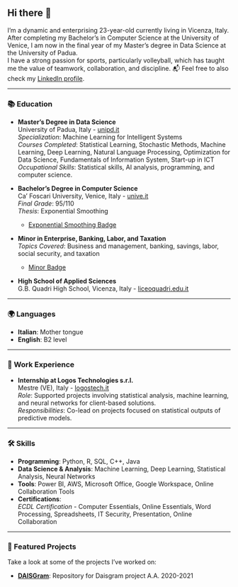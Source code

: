 ## Hi there 👋

I’m a dynamic and enterprising 23-year-old currently living in Vicenza, Italy. After completing my Bachelor’s in Computer Science at the University of Venice, I am now in the final year of my Master’s degree in Data Science at the University of Padua.  
I have a strong passion for sports, particularly volleyball, which has taught me the value of teamwork, collaboration, and discipline.
📬 Feel free to also check my [LinkedIn profile](https://www.linkedin.com/in/beatrice-spagnolo-b1a2702a4).

---

### 📚 Education
- **Master’s Degree in Data Science**  
  University of Padua, Italy - [unipd.it](https://www.unipd.it/)  
  *Specialization*: Machine Learning for Intelligent Systems  
  *Courses Completed*: Statistical Learning, Stochastic Methods, Machine Learning, Deep Learning, Natural Language Processing, Optimization for Data Science, Fundamentals of Information System, Start-up in ICT
  *Occupational Skills*: Statistical skills, AI analysis, programming, and computer science.

- **Bachelor’s Degree in Computer Science**  
  Ca’ Foscari University, Venice, Italy - [unive.it](https://www.unive.it)  
  *Final Grade*: 95/110  
  *Thesis*: Exponential Smoothing  
  - [Exponential Smoothing Badge](https://openbadges.bestr.it/public/assertions/8_aJC6-gTwmBfJGQpkVnTQ)

- **Minor in Enterprise, Banking, Labor, and Taxation**  
  *Topics Covered*: Business and management, banking, savings, labor, social security, and taxation  
  - [Minor Badge](https://bestr.it/award/show/QvtZ6_WsTEWBnsO_0uQbbQ)

- **High School of Applied Sciences**  
  G.B. Quadri High School, Vicenza, Italy - [liceoquadri.edu.it](https://www.liceoquadri.edu.it/)  

---

### 🌍 Languages
- **Italian**: Mother tongue
- **English**: B2 level

---

### 💼 Work Experience
- **Internship at Logos Technologies s.r.l.**  
  Mestre (VE), Italy - [logostech.it](https://www.logostech.it/)  
  *Role*: Supported projects involving statistical analysis, machine learning, and neural networks for client-based solutions.  
  *Responsibilities*: Co-lead on projects focused on statistical outputs of predictive models.

---

### 🛠️ Skills
- **Programming**: Python, R, SQL, C++, Java
- **Data Science & Analysis**: Machine Learning, Deep Learning, Statistical Analysis, Neural Networks
- **Tools**: Power BI, AWS, Microsoft Office, Google Workspace, Online Collaboration Tools
- **Certifications**:  
  *ECDL Certification* - Computer Essentials, Online Essentials, Word Processing, Spreadsheets, IT Security, Presentation, Online Collaboration

---

### 🌟 Featured Projects
Take a look at some of the projects I’ve worked on:

- **[DAISGram](https://github.com/RiccardoSale/DAISgram)**: Repository for Daisgram project A.A. 2020-2021
